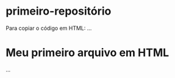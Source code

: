 # primeiro-repositório

Para copiar o código em HTML:
...
<html>
 <h1>Meu primeiro arquivo em HTML</h1>
</html>
...
